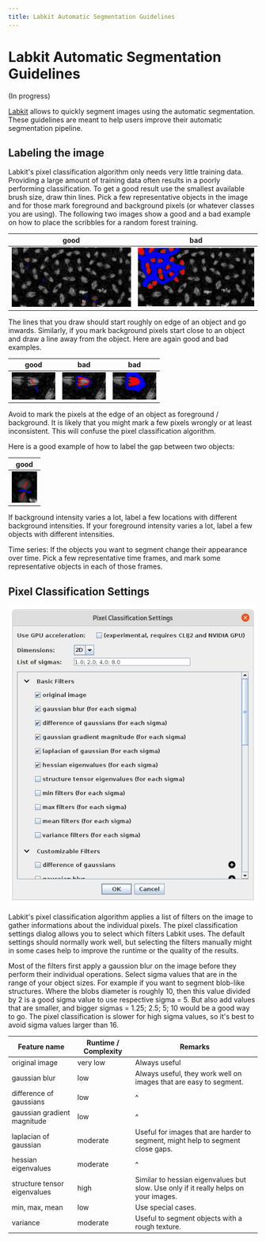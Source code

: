```yaml
---
title: Labkit Automatic Segmentation Guidelines
---
```


# Labkit Automatic Segmentation Guidelines

(In progress)

[Labkit](index) allows to quickly segment images using the automatic segmentation. 
These guidelines are meant to help users improve their automatic segmentation pipeline.

## Labeling the image

Labkit's pixel classification algorithm only needs very little training data.
Providing a large amount of training data often results in a poorly performing classification.
To get a good result use the smallest available brush size, draw thin lines.
Pick a few representative objects in the image and for those mark foreground and background pixels (or whatever classes you are using).
The following two images show a good and a bad example on how to place the scribbles for a random forest training.

| good | bad |
| ---- | --- |
| <img src="/media/plugins/labkit/labkit-scribble-good.png"/> | <img src="/media/plugins/labkit/labkit-scribble-bad.png"/> |

The lines that you draw should start roughly on edge of an object and go inwards.
Similarly, if you mark background pixels start close to an object and draw a line away from the object.
Here are again good and bad examples. 

| good | bad | bad |
| ---- | --- | --- |
| ![good](/media/plugins/labkit/labkit-scribble-object-good.png) | ![bad](/media/plugins/labkit/labkit-scribble-object-bad.png) | ![bad](/media/plugins/labkit/labkit-scribble-object-bad-2.png) |

Avoid to mark the pixels at the edge of an object as foreground / background.
It is likely that you might mark a few pixels wrongly or at least inconsistent.
This will confuse the pixel classification algorithm.

Here is a good example of how to label the gap between two objects:

| good |
| ---- |
| ![good](/media/plugins/labkit/labkit-scribble-gap-good.png) |

If background intensity varies a lot, label a few locations with different background intensities.
If your foreground intensity varies a lot, label a few objects with different intensities.

Time series: If the objects you want to segment change their appearance over time. Pick a few representative time frames, and mark some representative objects in each of those frames.

## Pixel Classification Settings

<img src="/media/plugins/labkit/labkit-pixel-classification-settings.png"/>

Labkit's pixel classification algorithm applies a list of filters on the image to gather informations about the individual pixels.
The pixel classification settings dialog allows you to select which filters Labkit uses.
The default settings should normally work well,
but selecting the filters manually might in some cases help to improve the runtime or the quality of the results.

Most of the filters first apply a gaussion blur on the image before they perform their individual operations.
Select sigma values that are in the range of your object sizes. For example if you want to segment blob-like structures.
Where the blobs diameter is roughly 10, then this value divided by 2 is a good sigma value to use respective sigma = 5.
But also add values that are smaller, and bigger sigmas = 1.25; 2.5; 5; 10 would be a good way to go.
The pixel classification is slower for high sigma values, so it's best to avoid sigma values larger than 16.

| Feature name          | Runtime / Complexity | Remarks |
| --------------------- | -------------------- | ------- |
| original image        | very low             | Always useful |
| gaussian blur         | low                  | Always useful, they work well on images that are easy to segment. |
| difference of gaussians | low | ^ |
| gaussian gradient magnitude | low | ^ |
| laplacian of gaussian | moderate | Useful for images that are harder to segment, might help to segment close gaps. |
| hessian eigenvalues | moderate | ^ |
| structure tensor eigenvalues | high | Similar to hessian eigenvalues but slow. Use only if it really helps on your images. |
| min, max, mean | low | Use special cases. |
| variance | moderate | Useful to segment objects with a rough texture. |

